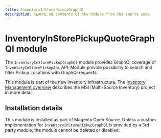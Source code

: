 ```yaml
---
title: InventoryInStorePickupGraphQl
description: README.md contents of the module from the source code
---
```


# InventoryInStorePickupQuoteGraphQl module

The `InventoryInStorePickupGraphQl` module provides GraphQl coverage of `InventoryInStorePickupApi` API.
Module provide possibility to search and filter Pickup Locations with GraphQl requests.

This module is part of the new inventory infrastructure. The
[Inventory Management overview](https://devdocs.magento.com/guides/v2.4/inventory/index.html)
describes the MSI (Multi-Source Inventory) project in more detail.

## Installation details

This module is installed as part of Magento Open Source. Unless a custom implementation for `InventoryInStorePickupGraphQl`
is provided by a 3rd-party module, the module cannot be deleted or disabled.

